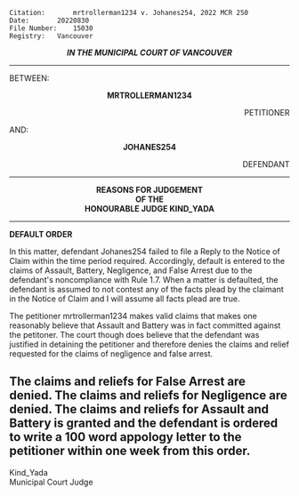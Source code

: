 	Citation:       mrtrollerman1234 v. Johanes254, 2022 MCR 250
	Date:		20220830
	File Number:	15030
	Registry:	Vancouver

<p align="center"><b><i>IN THE MUNICIPAL COURT OF VANCOUVER</b></i>

---

BETWEEN:
<p align="center"><b>		MRTROLLERMAN1234		</b>
<p align="right">		PETITIONER
<p>				AND:
<p align="center"><b>		JOHANES254			</b>
<p align="right">		DEFENDANT	

---

<p align="center">		
		<b>		REASONS FOR JUDGEMENT
<br>				OF THE
<br>				HONOURABLE JUDGE KIND_YADA
</b>
	
---

**DEFAULT ORDER**
	
In this matter, defendant Johanes254 failed to file a Reply to the Notice of Claim within the time period required. Accordingly, default is entered to the claims of Assault, Battery, Negligence, and False Arrest due to the defendant's noncompliance with Rule 1.7. When a matter is defaulted, the defendant is assumed to not contest any of the facts plead by the claimant in the Notice of Claim and I will assume all facts plead are true.
  
The petitioner mrtrollerman1234 makes valid claims that makes one reasonably believe that Assault and Battery was in fact committed against the petitoner. The court though does believe that the defendant was justified in detaining the petitioner and therefore denies the claims and relief requested for the claims of negligence and false arrest.

The claims and reliefs for False Arrest are denied.
The claims and reliefs for Negligence are denied.
The claims and reliefs for Assault and Battery is granted and the defendant is ordered to write a 100 word appology letter to the petitioner within one week from this order.
---
	
Kind_Yada <br>
Municipal Court Judge
